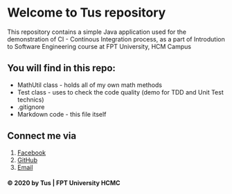 # Welcome to Tus repository
This repository contains a simple Java application used for the demonstration of CI - Continous Integration process, as a part of Introdution to Software Engineering course at FPT University, HCM Campus

## You will find in this repo:
* MathUtil class - holds all of my own math methods
* Test class - uses to check the code quality (demo for TDD and Unit Test technics)
* .gitignore
* Markdown code - this file itself

## Connect me via 
1. [Facebook](https://www.facebook.com/minhtu.nguyenhoang.1/)
2. [GitHub](https://github.com/mtus23)
3. [Email](minhtuz2302@gmail.com)

#### © 2020 by Tus | FPT University HCMC